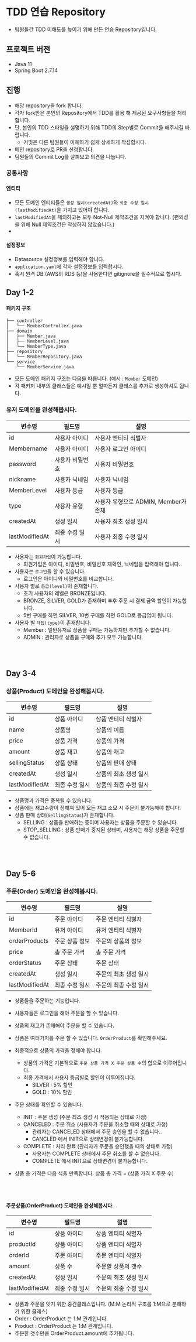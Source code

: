 # TDD 연습 Repository
* 팀원들간 TDD 이해도를 높이기 위해 만든 연습 Repository입니다.

## 프로젝트 버전
* Java 11
* Spring Boot 2.7.14

## 진행
* 해당 repository을 fork 합니다.
* 각자 fork받은 본인의 Repository에서 TDD를 활용 해 제공된 요구사항들을 처리합니다.
* 단, 본인의 TDD 스타일을 설명하기 위해 TDD의 Step별로 Commit을 해주시길 바랍니다.
  * 커밋은 다른 팀원들이 이해하기 쉽게 상세하게 작성합시다.
* 메인 repository로 PR을 신청합니다. 
* 팀원들의 Commit Log를 살펴보고 의견을 나눕니다.

### 공통사항
#### 엔티티
* 모든 도메인 엔티티들은 `생성 일시(createdAt)`와 `최종 수정 일시(lastModifiedAt)`을 가지고 있어야 합니다.
* `lastModifiedAt`을 제외하고는 모두 Not-Null 제약조건을 지켜야 합니다. (편의성을 위해 Null 제약조건은 작성하지 않았습니다.)
* 
#### 설정정보
* Datasource 설정정보를 입력해야 합니다.
* `application.yaml`에 각자 설정정보를 입력합시다.
* 혹시 원격 DB (AWS의 RDS 등)을 사용한다면 gitignore을 필수적으로 합시다.

## Day 1-2

#### 패키지 구조
```text
├── controller
│   └── MemberController.java
├── domain
│   ├── Member.java
│   ├── MemberLevel.java
│   └── MemberType.java
├── repository
│   └── MemberRepository.java
└── service
    └── MemberService.java

```
* 모든 도메인 패키지 구조는 다음을 따릅니다. (예시 : `Member` 도메인)
* 각 패키지 내부의 클래스들은 예시일 뿐 얼마든지 클래스를 추가로 생성하셔도 됩니다.

### 유저 도메인을 완성해봅시다.
| 변수명            | 필드명      | 설명                       |
|----------------|----------|--------------------------|
| id             | 사용자 아이디  | 사용자 엔티티 식별자              |
| Membername       | 사용자 아이디  | 사용자 로그인 아이디              |
| password       | 사용자 비밀번호 | 사용자 비밀번호                 |
| nickname       | 사용자 닉네임  | 사용자 닉네임                   |
| MemberLevel      | 사용자 등급   | 사용자 등급                   |
| type           | 사용자 유형   | 사용자 유형으로 ADMIN, Member가 존재 |
| createdAt      | 생성 일시    | 사용자 최초 생성 일시             |
| lastModifiedAt | 최종 수정 일시 | 사용자 최종 수정 일시             |
* 사용자는 `회원가입`이 가능합니다.
  * 회원가입은 아이디, 비밀번호, 비밀번호 재확인, 닉네임을 입력해야 합니다..
* 사용자는 `로그인`을 할 수 있습니다.
  * 로그인은 아이디와 비밀번호를 비교합니다.
* 사용자 별로 `등급(level)`이 존재합니다.
  * 초기 사용자의 레벨은 BRONZE입니다.
  * BRONZE, SILVER, GOLD가 존재하며 추후 주문 시 결제 금액 할인이 가능합니다.
  * 5번 구매를 하면 SILVER, 10번 구매를 하면 GOLD로 등급업이 됩니다.
* 사용자 별 `타입(type)`이 존재합니다.
  * Member : 일반유저로 상품을 구매는 가능하지만 추가할 수 없습니다.
  * ADMIN : 관리자로 상품을 구매와 추가 모두 가능합니다.

<br>
<br>

## Day 3-4

### 상품(Product) 도메인을 완성해봅시다.
| 변수명            | 필드명      | 설명           |
|----------------|----------|--------------|
| id             | 상품 아이디   | 상품 엔티티 식별자   |
| name           | 상품명      | 상품의 이름       |
| price          | 상품 가격    | 상품의 가격       |
| amount         | 상품 재고    | 상품의 재고       |
| sellingStatus  | 상품 상태    | 상품의 판매 상태    |
| createdAt      | 생성 일시    | 상품의 최초 생성 일시 |
| lastModifiedAt | 최종 수정 일시 | 상품의 최종 수정 일시 |
* 상품명과 가격은 중복될 수 있습니다.
* 상품에는 재고수량이 정해져 있어 모든 재고 소모 시 주문이 불가능해야 합니다.
* 상품 판매 상태(`SellingStatus`)가 존재합니다.
  * SELLING : 상품을 판매하는 중이며 사용자는 상품을 주문할 수 있습니다.
  * STOP_SELLING : 상품 판매가 중지된 상태며, 사용자는 해당 상품을 주문할 수 없습니다.
<br>
<br>

## Day 5-6
### 주문(Order) 도메인을 완성해봅시다.
| 변수명            | 필드명      | 설명         |
|----------------|----------|------------|
| id             | 주문 아이디   | 주문 엔티티 식별자 |
| MemberId         | 유저 아이디   | 유저 엔티티 식별자 |
| orderProducts  | 주문 상품 정보 | 주문의 상품의 정보 |
| price          | 총 주문 가격  | 총 주문 가격    |
| orderStatus    | 주문 상태    | 주문 상태      |
| createdAt      | 생성 일시    | 주문의 최초 생성 일시 |
| lastModifiedAt | 최종 수정 일시 | 주문의 최종 수정 일시 |
* 상품들을 주문하는 기능입니다.
* 사용자들은 로그인을 해야 주문을 할 수 있습니다.
* 상품의 재고가 존재해야 주문을 할 수 있습니다.
* 상품은 여러가지를 주문 할 수 있습니다. `OrderProduct`를 확인해주세요.
* 최종적으로 상품의 가격을 정해야 합니다.
  * 상품의 가격은 기본적으로 `주문 상품 가격 X 주문 상품 수`의 합으로 이루어집니다.
  * 최종 가격에서 사용자 등급별로 할인이 이루어집니다.
    * SILVER : 5% 할인
    * GOLD : 10% 할인
* 주문 상태를 확인할 수 있습니다.
  * INIT : 주문 생성 (주문 최초 생성 시 적용되는 상태로 가정)
  * CANCELED : 주문 취소 (사용자가 주문을 취소할 때의 상태로 가정)
    * 관리자는 CANCELED 상태에서 주문 승인을 할 수 없습니다..
    * CANCLED 에서 INIT으로 상태변경이 불가능합니다.
  * COMPLETE : 처리 완료 (관리자가 주문을 승인했을 때의 상태로 가정)
    * 사용자는 COMPLETE 상태에서 주문 취소를 할 수 없습니다.
    * COMPLETE 에서 INIT으로 상태변경이 불가능합니다.

* 상품 총 가격은 다음 식을 만족합니다. 상품 총 가격 = (상품 가격 X 주문 수)


<br>
<br>

#### 주문상품(OrderProduct) 도메인을 완성해봅시다.
| 변수명            | 필드명      | 설명           |
|----------------|----------|--------------|
| id             | 상품 아이디   | 상품 엔티티 식별자   |
| productId      | 상품 아이디   | 상품 엔티티 식별자   |
| orderId        | 주문 아이디   | 주문 엔티티 식별자   |
| amount         | 상품 수     | 주문할 상품의 갯수   |
| createdAt      | 생성 일시    | 주문의 최초 생성 일시    |
| lastModifiedAt | 최종 수정 일시 | 주문의 최종 수정 일시 |
* 상품과 주문을 잇기 위한 중간클래스입니다. (M:M 논리적 구조를 1:M으로 분해하기 위한 클래스)
* Order : OrderProduct 는 1:M 관계입니다.
* Product : OrderProduct 는 1:M 관계입니다.
* 주문한 갯수만큼 OrderProduct.amount에 추가됩니다.
